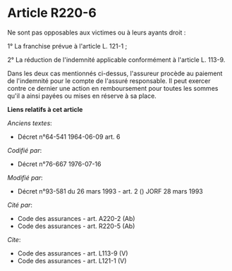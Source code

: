 # Article R220-6

Ne sont pas opposables aux victimes ou à leurs ayants droit :

1° La franchise prévue à l'article L. 121-1 ;

2° La réduction de l'indemnité applicable conformément à l'article L. 113-9.

Dans les deux cas mentionnés ci-dessus, l'assureur procède au paiement de l'indemnité pour le compte de l'assuré responsable.
Il peut exercer contre ce dernier une action en remboursement pour toutes les sommes qu'il a ainsi payées ou mises en réserve
à sa place.

**Liens relatifs à cet article**

_Anciens textes_:

  - Décret n°64-541 1964-06-09 art. 6

_Codifié par_:

  - Décret n°76-667 1976-07-16

_Modifié par_:

  - Décret n°93-581 du 26 mars 1993 - art. 2 () JORF 28 mars 1993

_Cité par_:

  - Code des assurances - art. A220-2 (Ab)
  - Code des assurances - art. R220-5 (Ab)

_Cite_:

  - Code des assurances - art. L113-9 (V)
  - Code des assurances - art. L121-1 (V)
